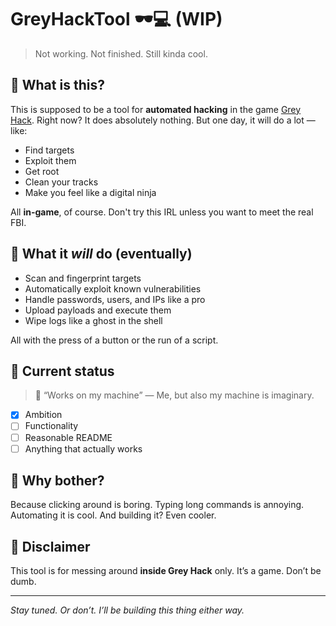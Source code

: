 # GreyHackTool 🕶️💻 (WIP)

> Not working. Not finished. Still kinda cool.

## 🧐 What is this?

This is supposed to be a tool for **automated hacking** in the game [Grey Hack](https://store.steampowered.com/app/605230/Grey_Hack/). Right now? It does absolutely nothing. But one day, it will do a lot — like:

- Find targets
- Exploit them
- Get root
- Clean your tracks
- Make you feel like a digital ninja

All **in-game**, of course. Don't try this IRL unless you want to meet the real FBI.

## 🧠 What it *will* do (eventually)

- Scan and fingerprint targets
- Automatically exploit known vulnerabilities
- Handle passwords, users, and IPs like a pro
- Upload payloads and execute them
- Wipe logs like a ghost in the shell

All with the press of a button or the run of a script.

## 🔨 Current status

> 💬 “Works on my machine” — Me, but also my machine is imaginary.

- [x] Ambition
- [ ] Functionality
- [ ] Reasonable README
- [ ] Anything that actually works

## 🙌 Why bother?

Because clicking around is boring. Typing long commands is annoying. Automating it is cool. And building it? Even cooler.

## 🧪 Disclaimer

This tool is for messing around **inside Grey Hack** only. It’s a game. Don’t be dumb.

---

*Stay tuned. Or don’t. I’ll be building this thing either way.*
